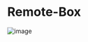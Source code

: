 # Remote-Box

![image](https://user-images.githubusercontent.com/86393989/224528142-a52c34ac-5302-4afc-83ea-10bd94b89c68.png)
